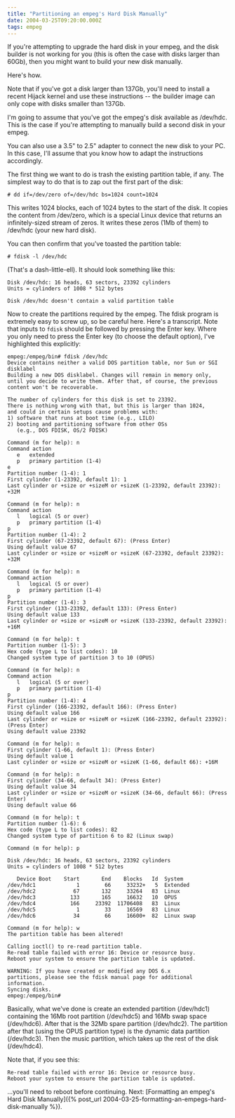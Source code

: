 ```yaml
---
title: "Partitioning an empeg's Hard Disk Manually"
date: 2004-03-25T09:20:00.000Z
tags: empeg
---
```

If you're attempting to upgrade the hard disk in your empeg, and the disk builder is not working for you (this is often the case with disks larger than 60Gb), then you might want to build your new disk manually.

Here's how.

Note that if you've got a disk larger than 137Gb, you'll need to install a recent Hijack kernel and use these instructions -- the builder image can only cope with disks smaller than 137Gb.

I'm going to assume that you've got the empeg's disk available as /dev/hdc. This is the case if you're attempting to manually build a second disk in your empeg.

You can also use a 3.5" to 2.5" adapter to connect the new disk to your PC. In this case, I'll assume that you know how to adapt the instructions accordingly.

The first thing we want to do is trash the existing partition table, if any. The simplest way to do that is to zap out the first part of the disk:

```
# dd if=/dev/zero of=/dev/hdc bs=1024 count=1024
```

This writes 1024 blocks, each of 1024 bytes to the start of the disk. It copies the content from /dev/zero, which is a special Linux device that returns an infinitely-sized stream of zeros. It writes these zeros (1Mb of them) to /dev/hdc (your new hard disk).

You can then confirm that you've toasted the partition table:

```
# fdisk -l /dev/hdc
```

(That's a dash-little-ell). It should look something like this:
```
Disk /dev/hdc: 16 heads, 63 sectors, 23392 cylinders
Units = cylinders of 1008 * 512 bytes

Disk /dev/hdc doesn't contain a valid partition table
```

Now to create the partitions required by the empeg. The fdisk program is extremely easy to screw up, so be careful here. Here's a transcript. Note that inputs to `fdisk` should be followed by pressing the Enter key. Where you only need to press the Enter key (to choose the default option), I've highlighted this explicitly:

```
empeg:/empeg/bin# fdisk /dev/hdc
Device contains neither a valid DOS partition table, nor Sun or SGI disklabel
Building a new DOS disklabel. Changes will remain in memory only,
until you decide to write them. After that, of course, the previous
content won't be recoverable.

The number of cylinders for this disk is set to 23392.
There is nothing wrong with that, but this is larger than 1024,
and could in certain setups cause problems with:
1) software that runs at boot time (e.g., LILO)
2) booting and partitioning software from other OSs
   (e.g., DOS FDISK, OS/2 FDISK)

Command (m for help): n
Command action
   e   extended
   p   primary partition (1-4)
e
Partition number (1-4): 1
First cylinder (1-23392, default 1): 1
Last cylinder or +size or +sizeM or +sizeK (1-23392, default 23392): +32M

Command (m for help): n
Command action
   l   logical (5 or over)
   p   primary partition (1-4)
p
Partition number (1-4): 2
First cylinder (67-23392, default 67): (Press Enter)
Using default value 67
Last cylinder or +size or +sizeM or +sizeK (67-23392, default 23392): +32M

Command (m for help): n
Command action
   l   logical (5 or over)
   p   primary partition (1-4)
p
Partition number (1-4): 3
First cylinder (133-23392, default 133): (Press Enter)
Using default value 133
Last cylinder or +size or +sizeM or +sizeK (133-23392, default 23392): +16M

Command (m for help): t
Partition number (1-5): 3
Hex code (type L to list codes): 10
Changed system type of partition 3 to 10 (OPUS)

Command (m for help): n
Command action
   l   logical (5 or over)
   p   primary partition (1-4)
p
Partition number (1-4): 4
First cylinder (166-23392, default 166): (Press Enter)
Using default value 166
Last cylinder or +size or +sizeM or +sizeK (166-23392, default 23392): (Press Enter)
Using default value 23392

Command (m for help): n
First cylinder (1-66, default 1): (Press Enter)
Using default value 1
Last cylinder or +size or +sizeM or +sizeK (1-66, default 66): +16M

Command (m for help): n
First cylinder (34-66, default 34): (Press Enter)
Using default value 34
Last cylinder or +size or +sizeM or +sizeK (34-66, default 66): (Press Enter)
Using default value 66

Command (m for help): t
Partition number (1-6): 6
Hex code (type L to list codes): 82
Changed system type of partition 6 to 82 (Linux swap)

Command (m for help): p

Disk /dev/hdc: 16 heads, 63 sectors, 23392 cylinders
Units = cylinders of 1008 * 512 bytes

   Device Boot    Start       End    Blocks   Id  System
/dev/hdc1             1        66     33232+   5  Extended
/dev/hdc2            67       132     33264   83  Linux
/dev/hdc3           133       165     16632   10  OPUS
/dev/hdc4           166     23392  11706408   83  Linux
/dev/hdc5             1        33     16569   83  Linux
/dev/hdc6            34        66     16600+  82  Linux swap

Command (m for help): w
The partition table has been altered!

Calling ioctl() to re-read partition table.
Re-read table failed with error 16: Device or resource busy.
Reboot your system to ensure the partition table is updated.

WARNING: If you have created or modified any DOS 6.x
partitions, please see the fdisk manual page for additional
information.
Syncing disks.
empeg:/empeg/bin#
```

Basically, what we've done is create an extended partition (/dev/hdc1) containing the 16Mb root partition (/dev/hdc5) and 16Mb swap space (/dev/hdc6). After that is the 32Mb spare partition (/dev/hdc2). The partition after that (using the OPUS partition type) is the dynamic data partition (/dev/hdc3). Then the music partition, which takes up the rest of the disk (/dev/hdc4).

Note that, if you see this:

```
Re-read table failed with error 16: Device or resource busy.
Reboot your system to ensure the partition table is updated.
```

...you'll need to reboot before continuing.
Next: [Formatting an empeg's Hard Disk Manually]({% post_url 2004-03-25-formatting-an-empegs-hard-disk-manually %}).
